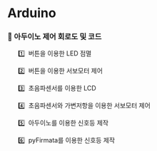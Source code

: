 # Arduino
### 📌 아두이노 제어 회로도 및 코드


   &nbsp;&nbsp;&nbsp;&nbsp;&nbsp;&nbsp;1️⃣&nbsp;  버튼을 이용한 LED 점멸

   &nbsp;&nbsp;&nbsp;&nbsp;&nbsp;&nbsp;2️⃣&nbsp;  버튼을 이용한 서보모터 제어

   &nbsp;&nbsp;&nbsp;&nbsp;&nbsp;&nbsp;3️⃣&nbsp;  초음파센서를 이용한 LCD 

   &nbsp;&nbsp;&nbsp;&nbsp;&nbsp;&nbsp;4️⃣&nbsp;  초음파센서와 가변저항을 이용한 서보모터 제어

   &nbsp;&nbsp;&nbsp;&nbsp;&nbsp;&nbsp;5️⃣&nbsp;  아두이노를 이용한 신호등 제작

   &nbsp;&nbsp;&nbsp;&nbsp;&nbsp;&nbsp;6️⃣&nbsp;  pyFirmata를 이용한 신호등 제작
